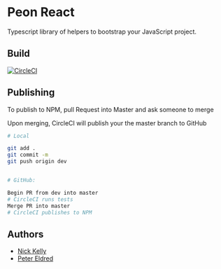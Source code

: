 # Peon React

Typescript library of helpers to bootstrap your JavaScript project.

## Build

[![CircleCI](https://circleci.com/gh/syntaxfanatics/peon-react/tree/master.svg?style=svg)](https://circleci.com/gh/syntaxfanatics/peon-react/tree/master)

## Publishing

To publish to NPM, pull Request into Master and ask someone to merge

Upon merging, CircleCI will publish your the master branch to GitHub

```bash
# Local

git add .
git commit -m
git push origin dev


# GitHub:

Begin PR from dev into master
# CircleCI runs tests
Merge PR into master
# CircleCI publishes to NPM

```

## Authors

- [Nick Kelly](https://github.com/NickKelly1)
- [Peter Eldred](https://github.com/dJPoida)
